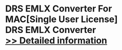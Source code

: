 # DRS EMLX Converter For MAC[Single User License]<br />DRS EMLX Converter<br />[>> Detailed information](https://secure.shareit.com/shareit/product.html?productid=301004862&affiliateid=200057808)